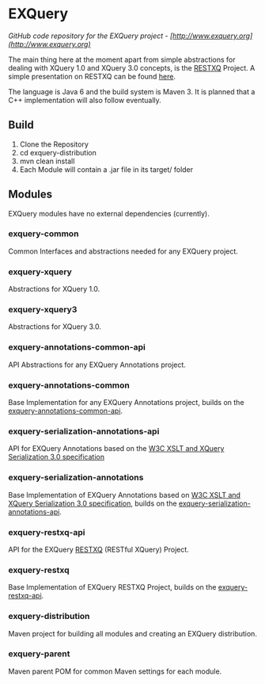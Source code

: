 # EXQuery

*GitHub code repository for the EXQuery project - [http://www.exquery.org](http://www.exquery.org)*

The main thing here at the moment apart from simple abstractions for dealing with XQuery 1.0 and XQuery 3.0 concepts, is the [RESTXQ](http://www.adamretter.org.uk/papers/restful-xquery_january-2012.pdf) Project.
A simple presentation on RESTXQ can be found [here](http://www.adamretter.org.uk/presentations/restxq_mugl_20120308.pdf).

The language is Java 6 and the build system is Maven 3.
It is planned that a C++ implementation will also follow eventually.

## Build
1. Clone the Repository
2. cd exquery-distribution
3. mvn clean install
4. Each Module will contain a .jar file in its target/ folder

## Modules
EXQuery modules have no external dependencies (currently).

### exquery-common
Common Interfaces and abstractions needed for any EXQuery project.

### exquery-xquery
Abstractions for XQuery 1.0.

### exquery-xquery3
Abstractions for XQuery 3.0.

### exquery-annotations-common-api
API Abstractions for any EXQuery Annotations project.

### exquery-annotations-common
Base Implementation for any EXQuery Annotations project, builds on the [exquery-annotations-common-api](#exquery-annotations-common-api).

### exquery-serialization-annotations-api
API for EXQuery Annotations based on the [W3C XSLT and XQuery Serialization 3.0 specification](http://www.w3.org/TR/xslt-xquery-serialization-30/)

### exquery-serialization-annotations
Base Implementation of EXQuery Annotations based on [W3C XSLT and XQuery Serialization 3.0 specification](http://www.w3.org/TR/xslt-xquery-serialization-30/), builds on the [exquery-serialization-annotations-api](#exquery-serialization-annotations-api).

### exquery-restxq-api
API for the EXQuery [RESTXQ](http://www.adamretter.org.uk/papers/restful-xquery_january-2012.pdf) (RESTful XQuery) Project.

### exquery-restxq	
Base Implementation of EXQuery RESTXQ Project, builds on the [exquery-restxq-api](#exquery-restxq-api).

### exquery-distribution
Maven project for building all modules and creating an EXQuery distribution.

### exquery-parent
Maven parent POM for common Maven settings for each module.
